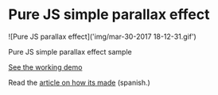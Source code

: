 # Pure JS simple parallax effect

![Pure JS parallax effect]('img/mar-30-2017 18-12-31.gif')

Pure JS simple parallax effect sample

[See the working demo](https://htmlpreview.github.io/?https://github.com/carloscabo/js-simple-parallax-effect/blob/master/index.html)

Read the [article on how its made](https://medium.com/@carloscabo/construyendo-un-efecto-de-parallax-vertical-en-js-desde-cero-33bff257b626) (spanish.)
